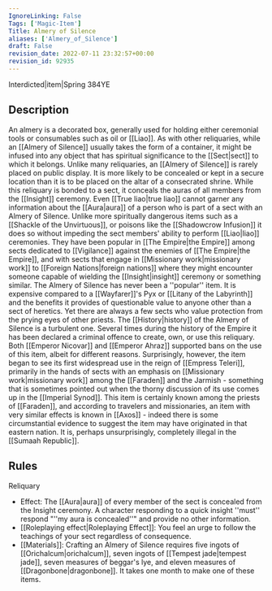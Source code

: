 ```yaml
---
IgnoreLinking: False
Tags: ['Magic-Item']
Title: Almery of Silence
aliases: ['Almery_of_Silence']
draft: False
revision_date: 2022-07-11 23:32:57+00:00
revision_id: 92935
---
```


Interdicted|item|Spring 384YE
## Description
An almery is a decorated box, generally used for holding either ceremonial tools or consumables such as oil or [[Liao]]. As with other reliquaries, while an [[Almery of Silence]] usually takes the form of a container, it might be infused into any object that has spiritual significance to the [[Sect|sect]] to which it belongs. Unlike many reliquaries, an [[Almery of Silence]] is rarely placed on public display. It is more likely to be concealed or kept in a secure location than it is to be placed on the altar of a consecrated shrine.
While this reliquary is bonded to a sect, it conceals the auras of all members from the [[Insight]] ceremony. Even [[True liao|true liao]] cannot garner any information about the [[Aura|aura]] of a person who is part of a sect with an Almery of Silence. Unlike more spiritually dangerous items such as a [[Shackle of the Unvirtuous]], or poisons like the [[Shadowcrow Infusion]] it does so without impeding the sect members' ability to perform [[Liao|liao]] ceremonies. They have been popular in [[The Empire|the Empire]] among sects dedicated to [[Vigilance]] against the enemies of [[The Empire|the Empire]], and with sects that engage in [[Missionary work|missionary work]] to [[Foreign Nations|foreign nations]] where they might encounter someone capable of wielding the [[Insight|insight]] ceremony or something similar.
The Almery of Silence has never been a ''popular'' item. It is expensive compared to a [[Wayfarer]]'s Pyx or [[Litany of the Labyrinth]] and the benefits it provides of questionable value to anyone other than a sect of heretics. Yet there are always a few sects who value protection from the prying eyes of other priests.
The [[History|history]] of the Almery of Silence is a turbulent one. Several times during the history of the Empire it has been declared a criminal offence to create, own, or use this reliquary. Both [[Emperor Nicovar]] and [[Emperor Ahraz]] supported bans on the use of this item, albeit for different reasons. Surprisingly, however, the item began to see its first widespread use in the reign of [[Empress Teleri]], primarily in the hands of sects with an emphasis on [[Missionary work|missionary work]] among the [[Faraden]] and the Jarmish - something that is sometimes pointed out when the thorny discussion of its use comes up in the [[Imperial Synod]].
This item is certainly known among the priests of [[Faraden]], and according to travelers and missionaries, an item with very similar effects is known in [[Axos]] - indeed there is some circumstantial evidence to suggest the item may have originated in that eastern nation. It is, perhaps unsurprisingly, completely illegal in the [[Sumaah Republic]].
## Rules
Reliquary
* Effect: The [[Aura|aura]] of every member of the sect is concealed from the Insight ceremony. A character responding to a quick insight ''must'' respond "''my aura is concealed''" and provide no other information. 
* [[Roleplaying effect|Roleplaying Effect]]: You feel an urge to follow the teachings of your sect regardless of consequence. 
* [[Materials]]: Crafting an Almery of Silence requires five ingots of [[Orichalcum|orichalcum]], seven ingots of [[Tempest jade|tempest jade]], seven measures of beggar's lye, and eleven measures of [[Dragonbone|dragonbone]]. It takes one month to make one of these items.
